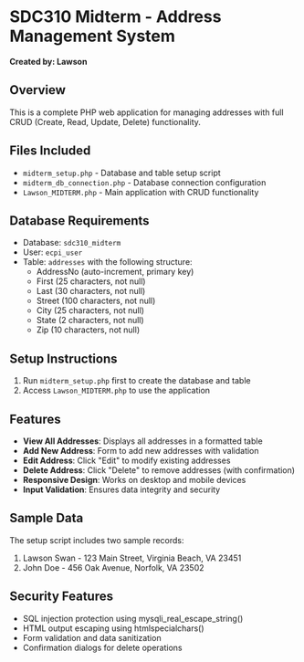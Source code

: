 # SDC310 Midterm - Address Management System
**Created by: Lawson**

## Overview
This is a complete PHP web application for managing addresses with full CRUD (Create, Read, Update, Delete) functionality.

## Files Included
- `midterm_setup.php` - Database and table setup script
- `midterm_db_connection.php` - Database connection configuration
- `Lawson_MIDTERM.php` - Main application with CRUD functionality

## Database Requirements
- Database: `sdc310_midterm`
- User: `ecpi_user`
- Table: `addresses` with the following structure:
  - AddressNo (auto-increment, primary key)
  - First (25 characters, not null)
  - Last (30 characters, not null)
  - Street (100 characters, not null)
  - City (25 characters, not null)
  - State (2 characters, not null)
  - Zip (10 characters, not null)

## Setup Instructions
1. Run `midterm_setup.php` first to create the database and table
2. Access `Lawson_MIDTERM.php` to use the application

## Features
- **View All Addresses**: Displays all addresses in a formatted table
- **Add New Address**: Form to add new addresses with validation
- **Edit Address**: Click "Edit" to modify existing addresses
- **Delete Address**: Click "Delete" to remove addresses (with confirmation)
- **Responsive Design**: Works on desktop and mobile devices
- **Input Validation**: Ensures data integrity and security

## Sample Data
The setup script includes two sample records:
1. Lawson Swan - 123 Main Street, Virginia Beach, VA 23451
2. John Doe - 456 Oak Avenue, Norfolk, VA 23502

## Security Features
- SQL injection protection using mysqli_real_escape_string()
- HTML output escaping using htmlspecialchars()
- Form validation and data sanitization
- Confirmation dialogs for delete operations
